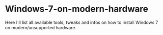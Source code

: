 # Windows-7-on-modern-hardware
Here I'll list all available tools, tweaks and infos on how to install Windows 7 on modern/unsupported hardware.
